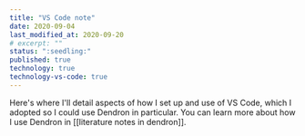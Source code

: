 ```yaml
---
title: "VS Code note"
date: 2020-09-04 
last_modified_at: 2020-09-20  
# excerpt: ""  
status: ":seedling:"  
published: true
technology: true
technology-vs-code: true
---
```


Here's where I'll detail aspects of how I set up and use of VS Code, which I adopted so I could use Dendron in particular. You can learn more about how I use Dendron in [[literature notes in dendron]].  